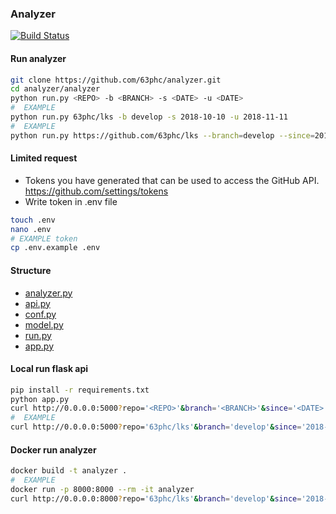 ### Analyzer 
[![Build Status](https://travis-ci.com/63phc/analyzer.svg?branch=master)](https://travis-ci.com/63phc/analyzer)
#### Run analyzer

```bash
git clone https://github.com/63phc/analyzer.git
cd analyzer/analyzer
python run.py <REPO> -b <BRANCH> -s <DATE> -u <DATE>
#  EXAMPLE
python run.py 63phc/lks -b develop -s 2018-10-10 -u 2018-11-11
#  EXAMPLE
python run.py https://github.com/63phc/lks --branch=develop --since=2018-10-10 --until=2018-11-11
```

#### Limited request
- Tokens you have generated that can be used to access the GitHub API.
https://github.com/settings/tokens 
- Write token in .env file
```bash
touch .env
nano .env
# EXAMPLE token 
cp .env.example .env
```

#### Structure

- [analyzer.py](analyzer/analyzer.py) 
- [api.py](analyzer/api.py)
- [conf.py](analyzer/conf.py)
- [model.py](analyzer/model.py)
- [run.py](analyzer/run.py)
- [app.py](app.py) 

#### Local run flask api

```bash
pip install -r requirements.txt
python app.py
curl http://0.0.0.0:5000?repo='<REPO>'&branch='<BRANCH>'&since='<DATE>'&until='<DATE>'
#  EXAMPLE
curl http://0.0.0.0:5000?repo='63phc/lks'&branch='develop'&since='2018-10-10'&until='2018-11-11'
```

#### Docker run analyzer

```bash
docker build -t analyzer .
#  EXAMPLE
docker run -p 8000:8000 --rm -it analyzer
curl http://0.0.0.0:8000?repo='63phc/lks'&branch='develop'&since='2018-10-10'&until='2018-11-11'
```
